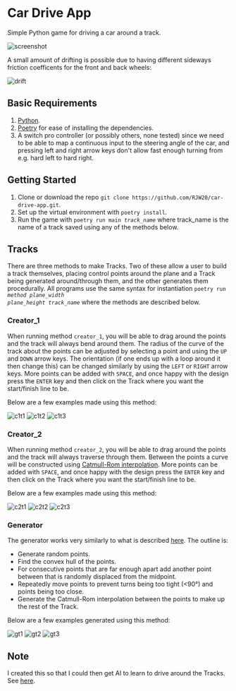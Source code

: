 # Car Drive App
Simple Python game for driving a car around a track.

![screenshot](https://github.com/RJW20/car-drive-app/assets/99192767/6fe5c8a1-d8f0-4067-b743-3173827fc2f8)

A small amount of drifting is possible due to having different sideways friction coefficents for the front and back wheels:

![drift](https://github.com/RJW20/car-drive-app/assets/99192767/34cc63f5-f3fe-4b26-a41f-5e8f15f86a64)

## Basic Requirements
1. [Python](https://www.python.org/downloads/).
2. [Poetry](https://python-poetry.org/docs/) for ease of installing the dependencies.
3. A switch pro controller (or possibly others, none tested) since we need to be able to map a continuous input to the steering angle of the car, and pressing left and right arrow keys don't allow fast enough turning from e.g. hard left to hard right.

## Getting Started
1. Clone or download the repo `git clone https://github.com/RJW20/car-drive-app.git`.
2. Set up the virtual environment with `poetry install`.
3. Run the game with <code>poetry run main *track_name*</code> where track_name is the name of a track saved using any of the methods below.

## Tracks
There are three methods to make Tracks. Two of these allow a user to build a track themselves, placing control points around the plane and a Track being generated around/through them, and the other generates them procedurally. All programs use the same syntax for instantiation <code>poetry run *method* *plane_width* *plane_height* *track_name*</code> where the methods are described below.

### Creator_1
When running method `creator_1`, you will be able to drag around the points and the track will always bend around them. The radius of the curve of the track about the points can be adjusted by selecting a point and using the `UP` and `DOWN` arrow keys. The orientation (if one ends up with a loop around it then change this) can be changed similarly by using the `LEFT` or `RIGHT` arrow keys. More points can be added with `SPACE`, and once happy with the design press the `ENTER` key and then click on the Track where you want the start/finish line to be.

Below are a few examples made using this method:

![c1t1](https://github.com/RJW20/car-drive-app/assets/99192767/d3f431f2-2c90-4d83-a6db-1acb131196f8)
![c1t2](https://github.com/RJW20/car-drive-app/assets/99192767/28924922-37ea-4f62-88a3-4764c93960c4)
![c1t3](https://github.com/RJW20/car-drive-app/assets/99192767/24121e95-8154-4273-9fc2-1905ff58ac2e)

### Creator_2
When running method `creator_2`, you will be able to drag around the points and the track will always traverse through them. Between the points a curve will be constructed using [Catmull-Rom interpolation](https://en.wikipedia.org/wiki/Centripetal_Catmull%E2%80%93Rom_spline). More points can be added with `SPACE`, and once happy with the design press the `ENTER` key and then click on the Track where you want the start/finish line to be.

Below are a few examples made using this method:

![c2t1](https://github.com/RJW20/car-drive-app/assets/99192767/e0affaa2-30a1-4642-bc2e-f902f3e678ab)
![c2t2](https://github.com/RJW20/car-drive-app/assets/99192767/e8b982d9-9b76-4e6a-beaa-83f30ecee043)
![c2t3](https://github.com/RJW20/car-drive-app/assets/99192767/4f33c73a-12fa-4c2d-a45a-ad032544996a)

### Generator
The generator works very similarly to what is described [here](https://www.gamedeveloper.com/programming/generating-procedural-racetracks). The outline is:
- Generate random points.
- Find the convex hull of the points.
- For consecutive points that are far enough apart add another point between that is randomly displaced from the midpoint.
- Repeatedly move points to prevent turns being too tight (<90&deg;) and points being too close.
- Generate the Catmull-Rom interpolation between the points to make up the rest of the Track.

Below are a few examples generated using this method:

![gt1](https://github.com/RJW20/car-drive-app/assets/99192767/2d4633ac-1cda-4cfb-9e3a-435c85a6bdff)
![gt2](https://github.com/RJW20/car-drive-app/assets/99192767/d3479227-2818-4e6b-a7ab-0cbe5280d7a4)
![gt3](https://github.com/RJW20/car-drive-app/assets/99192767/107d86ca-f44f-40a2-8de5-116ce205d7ff)

## Note
I created this so that I could then get AI to learn to drive around the Tracks. See [here](https://github.com/RJW20/car-drive-ai-NEAT).
